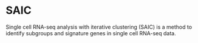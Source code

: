 # SAIC
Single cell RNA-seq analysis with iterative clustering (SAIC) is a method to identify subgroups and signature genes in single cell RNA-seq data. 
